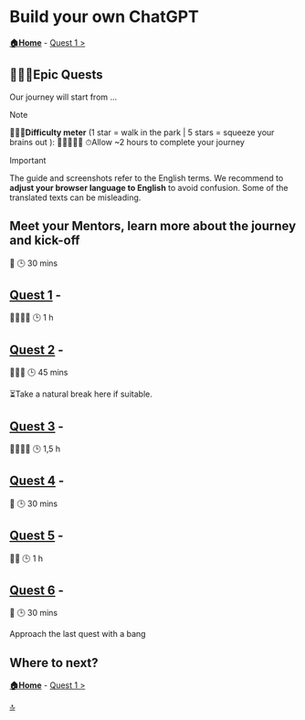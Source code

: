 # Build your own ChatGPT

**[🏠Home](../README.md)** - [ Quest 1 >](student/quest1.md)

## 🧙🏾‍♀️Epic Quests

Our journey will start from ...

> [!NOTE]
>🏋🏽‍♂️**Difficulty meter** (1 star = walk in the park | 5 stars = squeeze your brains out ): 🌟🌟🌟🌟🌟
>⏱Allow ~2 hours to complete your journey

> [!IMPORTANT]
>The guide and screenshots refer to the English terms. We recommend to **adjust your browser language to English** to avoid confusion. Some of the translated texts can be misleading. 

## Meet your Mentors, learn more about the journey and kick-off

🌟
🕒 30 mins

## [Quest 1](quest1.md) - 

🌟🌟🌟🌟
🕒 1 h

## [Quest 2](quest2.md) - 

🌟🌟🌟
🕒 45 mins

⏳Take a natural break here if suitable.

## [Quest 3](quest3.md) - 

🌟🌟🌟🌟
🕒 1,5 h

## [Quest 4](quest4.md) - 

🌟
🕒 30 mins

## [Quest 5](quest5.md) - 

🌟🌟
🕒 1 h

## [Quest 6](quest6.md) - 

🌟
🕒 30 mins

Approach the last quest with a bang

## Where to next?

**[🏠Home](../README.md)** - [ Quest 1 >](student/quest1.md)

[🔝](#)
